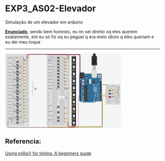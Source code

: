 # EXP3_AS02-Elevador
Simulação de um elevador em arduino

**[Enunciado](https://raw.githubusercontent.com/Trabalhos-PUC-PR/EXP3_AS02-Elevador/main/ProjetoElevador.pdf)**, sendo bem honesto, eu nn sei direito oq eles querem exatamente, ent eu só fiz oq eu peguei q era meio obvio q eles queriam e eu dei meu toque

****

<a href="https://www.tinkercad.com/things/hJp3M7OG8Le"><img src="DiagramaUltimateEditionLastSeason.png" width="75%" height="75%"></a>

## Referencia:
[Using millis() for timing. A beginners guide](https://forum.arduino.cc/t/using-millis-for-timing-a-beginners-guide/483573)
